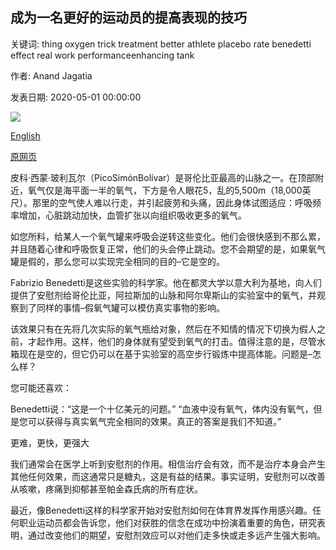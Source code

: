 ## 成为一名更好的运动员的提高表现的技巧

关键词: thing oxygen trick treatment better athlete placebo rate benedetti effect real work performanceenhancing tank

作者: Anand Jagatia

发表日期: 2020-05-01 00:00:00

![](https://ichef.bbci.co.uk/wwfeatures/live/624_351/images/live/p0/8c/0f/p08c0fzl.jpg)

[English](The%20performance-enhancing%20trick%20to%20being%20a%20better%20athlete.md)

[原网页](http://www.bbc.com/future/article/20200501-the-performance-enhancing-trick-to-being-a-better-athlete)

皮科·西蒙·玻利瓦尔（PicoSimónBolívar）是哥伦比亚最高的山脉之一。在顶部附近，氧气仅是海平面一半的氧气，下方是令人眼花5，乱的5,500m（18,000英尺）。那里的空气使人难以行走，并引起疲劳和头痛，因此身体试图适应：呼吸频率增加，心脏跳动加快，血管扩张以向组织吸收更多的氧气。

如您所料，给某人一个氧气罐来呼吸会逆转这些变化。他们会很快感到不那么累，并且随着心律和呼吸恢复正常，他们的头会停止跳动。您不会期望的是，如果氧气罐是假的，那么您可以实现完全相同的目的–它是空的。

Fabrizio Benedetti是这些实验的科学家。他在都灵大学以意大利为基地，向人们提供了安慰剂给哥伦比亚，阿拉斯加的山脉和阿尔卑斯山的实验室中的氧气，并观察到了同样的事情–假氧气罐可以模仿真实事物的影响。

该效果只有在先将几次实际的氧气瓶给对象，然后在不知情的情况下切换为假人之前，才起作用。这样，他们的身体就有望受到氧气的打击。值得注意的是，尽管水箱现在是空的，但它仍可以在基于实验室的高空步行锻炼中提高体能。问题是–怎么样？

您可能还喜欢：

Benedetti说：“这是一个十亿美元的问题。” “血液中没有氧气，体内没有氧气，但是您可以获得与真实氧气完全相同的效果。真正的答案是我们不知道。”

更难，更快，更强大

我们通常会在医学上听到安慰剂的作用。相信治疗会有效，而不是治疗本身会产生其他任何效果，而这通常只是糖丸，这是有益的结果。事实证明，安慰剂可以改善从咳嗽，疼痛到抑郁甚至帕金森氏病的所有症状。

最近，像Benedetti这样的科学家开始对安慰剂如何在体育界发挥作用感兴趣。任何职业运动员都会告诉您，他们对获胜的信念在成功中扮演着重要的角色，研究表明，通过改变他们的期望，安慰剂效应可以对他们走多快或走多远产生强大影响。